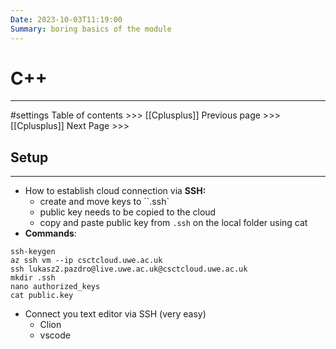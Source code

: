 ```yaml
---
Date: 2023-10-03T11:19:00
Summary: boring basics of the module
---
```

# C++
---
#settings
Table of contents >>> [[Cplusplus]]
Previous page >>>  [[Cplusplus]]
Next Page >>>

## Setup
---
- How to establish cloud connection via **SSH:**
	- create and move keys to ``.ssh`
	- public key needs to be copied to the cloud
	- copy and paste public key from `.ssh` on the local folder using cat
- **Commands**:
```
ssh-keygen 
az ssh vm --ip csctcloud.uwe.ac.uk
ssh lukasz2.pazdro@live.uwe.ac.uk@csctcloud.uwe.ac.uk
mkdir .ssh
nano authorized_keys
cat public.key
```

- Connect you text editor via SSH (very easy)
	- Clion
	- vscode


